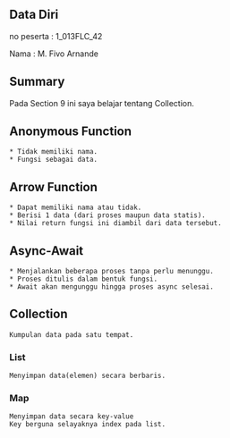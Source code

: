## Data Diri

no peserta : 1_013FLC_42

Nama : M. Fivo Arnande

## Summary
Pada Section 9 ini saya belajar tentang Collection.

## Anonymous Function
    * Tidak memiliki nama.
    * Fungsi sebagai data.
## Arrow Function
    * Dapat memiliki nama atau tidak.
    * Berisi 1 data (dari proses maupun data statis).
    * Nilai return fungsi ini diambil dari data tersebut.
## Async-Await
    * Menjalankan beberapa proses tanpa perlu menunggu.
    * Proses ditulis dalam bentuk fungsi.
    * Await akan mengunggu hingga proses async selesai.
## Collection
    Kumpulan data pada satu tempat.
### List
    Menyimpan data(elemen) secara berbaris.
### Map
    Menyimpan data secara key-value 
    Key berguna selayaknya index pada list.